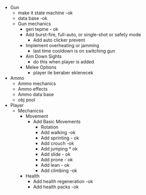 
* Gun 
  * make it state machine -ok
  * data base -ok
  * Gun mechanics
    * geri tepme - ok
    * Add burst-fire, full-auto, or single-shot or safety mode
      * Add auto clicker prevent 
    * Implement overheating or jamming
      * last time cooldown is on switching gun
    * Aim Down Sights
      * do this when player is added
    * Melee Options
      * player ile beraber eklenecek
* Ammo
  * Ammo mechanics
  * Ammo effects 
  * Ammo data base
  * obj pool
* Player 
  * Mechanicss
    * Movement
      * Add Basic Movements
        * Rotation
        * Add walking -ok
        * Add sprinting - ok
        * Add crouch -ok 
        * Add jumping * ok
        * Add slide - ok
        * Add prone - ok
        * Add lean - ok
        * Add climbing -ok
    * Health
      * Add health regeneration -ok
      * Add health packs -ok
